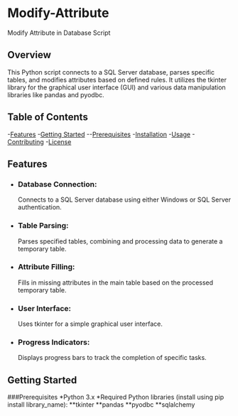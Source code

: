 # Modify-Attribute
Modify Attribute in Database Script

## Overview
This Python script connects to a SQL Server database, parses specific tables, and modifies attributes based on defined rules. It utilizes the tkinter library for the graphical user interface (GUI) and various data manipulation libraries like pandas and pyodbc.

## Table of Contents
-[Features](#Features)
-[Getting Started](#GettingStarted)
--[Prerequisites](#Prerequisites)
-[Installation](#Installation)
-[Usage](#Usage)
-[Contributing](#Contributing)
-[License](#License)


## Features
* ### Database Connection:
  Connects to a SQL Server database using either Windows or SQL Server authentication.
* ### Table Parsing:
  Parses specified tables, combining and processing data to generate a temporary table.
* ### Attribute Filling:
  Fills in missing attributes in the main table based on the processed temporary table.
* ### User Interface:
  Uses tkinter for a simple graphical user interface.
* ### Progress Indicators:
  Displays progress bars to track the completion of specific tasks.

## Getting Started
###Prerequisites
*Python 3.x
*Required Python libraries (install using pip install library_name):
  **tkinter
  **pandas
  **pyodbc
  **sqlalchemy




